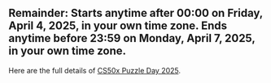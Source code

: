 ## Remainder: Starts anytime after 00:00 on Friday, April 4, 2025, in your own time zone. Ends anytime before 23:59 on Monday, April 7, 2025, in your own time zone.

Here are the full details of [CS50x Puzzle Day 2025](https://cs50.harvard.edu/x/2025/puzzles/#what-is-cs50x-puzzle-day).

